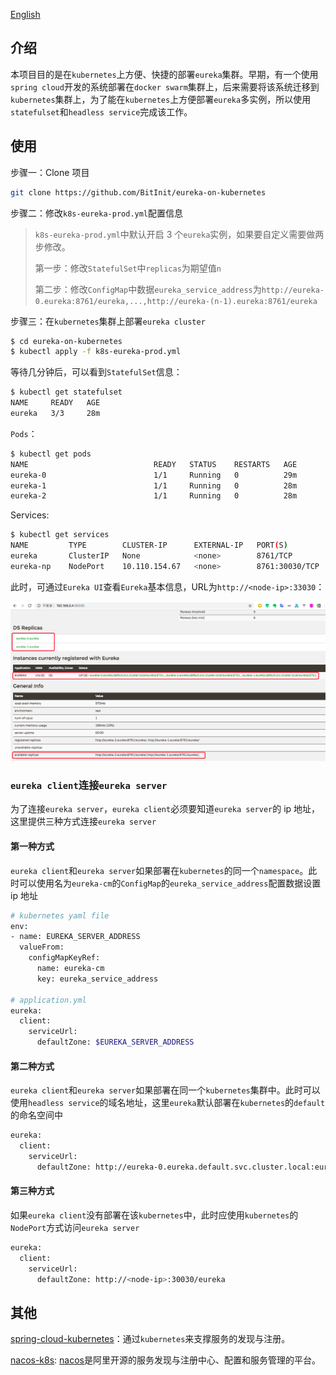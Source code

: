 [English](README_en.md)
## 介绍
本项目目的是在`kubernetes`上方便、快捷的部署`eureka`集群。早期，有一个使用`spring cloud`开发的系统部署在`docker swarm`集群上，后来需要将该系统迁移到`kubernetes`集群上，为了能在`kubernetes`上方便部署`eureka`多实例，所以使用`statefulset`和`headless service`完成该工作。

## 使用
步骤一：Clone 项目

``` sh
git clone https://github.com/BitInit/eureka-on-kubernetes
```

步骤二：修改`k8s-eureka-prod.yml`配置信息

> `k8s-eureka-prod.yml`中默认开启 3 个`eureka`实例，如果要自定义需要做两步修改。
> 
> 第一步：修改`StatefulSet`中`replicas`为期望值`n`
> 
> 第二步：修改`ConfigMap`中数据`eureka_service_address`为`http://eureka-0.eureka:8761/eureka,...,http://eureka-(n-1).eureka:8761/eureka`

步骤三：在`kubernetes`集群上部署`eureka cluster`

``` sh
$ cd eureka-on-kubernetes
$ kubectl apply -f k8s-eureka-prod.yml
```

等待几分钟后，可以看到`StatefulSet`信息：

``` sh
$ kubectl get statefulset
NAME     READY   AGE
eureka   3/3     28m
```

`Pods`：

``` sh
$ kubectl get pods
NAME                            READY   STATUS    RESTARTS   AGE
eureka-0                        1/1     Running   0          29m
eureka-1                        1/1     Running   0          28m
eureka-2                        1/1     Running   0          28m
```

Services:

``` sh
$ kubectl get services
NAME         TYPE        CLUSTER-IP      EXTERNAL-IP   PORT(S)          AGE
eureka       ClusterIP   None            <none>        8761/TCP         16m
eureka-np    NodePort    10.110.154.67   <none>        8761:30030/TCP   16m
```

此时，可通过`Eureka UI`查看`Eureka`基本信息，URL为`http://<node-ip>:33030`：

![success](images/eureka.png)

### `eureka client`连接`eureka server`
为了连接`eureka server`，`eureka client`必须要知道`eureka server`的 ip 地址，这里提供三种方式连接`eureka server`

#### 第一种方式
`eureka client`和`eureka server`如果部署在`kubernetes`的同一个`namespace`。此时可以使用名为`eureka-cm`的`ConfigMap`的`eureka_service_address`配置数据设置 ip 地址

``` sh
# kubernetes yaml file
env:
- name: EUREKA_SERVER_ADDRESS
  valueFrom:
    configMapKeyRef:
      name: eureka-cm
      key: eureka_service_address

# application.yml
eureka:
  client:
    serviceUrl:
      defaultZone: $EUREKA_SERVER_ADDRESS
```

#### 第二种方式
`eureka client`和`eureka server`如果部署在同一个`kubernetes`集群中。此时可以使用`headless service`的域名地址，这里`eureka`默认部署在`kubernetes`的`default`的命名空间中

``` sh
eureka:
  client:
    serviceUrl:
      defaultZone: http://eureka-0.eureka.default.svc.cluster.local:eureka:8761/eureka,http://eureka-1.eureka.default.svc.cluster.local:eureka:8761/eureka,http://eureka-2.eureka.default.svc.cluster.local:eureka:8761/eureka
```

#### 第三种方式
如果`eureka client`没有部署在该`kubernetes`中，此时应使用`kubernetes`的`NodePort`方式访问`eureka server`

``` sh 
eureka:
  client:
    serviceUrl:
      defaultZone: http://<node-ip>:30030/eureka
```

## 其他
[spring-cloud-kubernetes](https://github.com/spring-cloud/spring-cloud-kubernetes)：通过`kubernetes`来支撑服务的发现与注册。

[nacos-k8s](https://github.com/nacos-group/nacos-k8s): [nacos](https://nacos.io/en-us/)是阿里开源的服务发现与注册中心、配置和服务管理的平台。